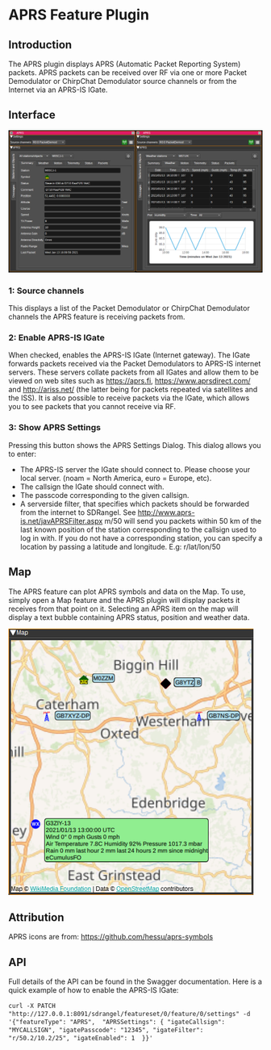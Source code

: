 <h1>APRS Feature Plugin</h1>

<h2>Introduction</h2>

The APRS plugin displays APRS (Automatic Packet Reporting System) packets. APRS packets can be received over RF via one or more Packet Demodulator or ChirpChat Demodulator source channels or from the Internet via an APRS-IS IGate.

<h2>Interface</h2>

![APRS feature plugin GUI](../../../doc/img/APRS_plugin.png)

<h3>1: Source channels</h3>

This displays a list of the Packet Demodulator or ChirpChat Demodulator channels the APRS feature is receiving packets from.

<h3>2: Enable APRS-IS IGate</h3>

When checked, enables the APRS-IS IGate (Internet gateway). The IGate forwards packets received via the Packet Demodulators to APRS-IS internet servers.
These servers collate packets from all IGates and allow them to be viewed on web sites such as https://aprs.fi, https://www.aprsdirect.com/ and http://ariss.net/ (the latter being for packets repeated via satellites and the ISS).
It is also possible to receive packets via the IGate, which allows you to see packets that you cannot receive via RF.

<h3>3: Show APRS Settings</h3>

Pressing this button shows the APRS Settings Dialog. This dialog allows you to enter:

* The APRS-IS server the IGate should connect to. Please choose your local server. (noam = North America, euro = Europe, etc).
* The callsign the IGate should connect with.
* The passcode corresponding to the given callsign.
* A serverside filter, that specifies which packets should be forwarded from the internet to SDRangel. See http://www.aprs-is.net/javAPRSFilter.aspx
m/50 will send you packets within 50 km of the last known position of the station corresponding to the callsign used to log in with.
If you do not have a corresponding station, you can specify a location by passing a latitude and longitude. E.g: r/lat/lon/50

<h2>Map</h2>

The APRS feature can plot APRS symbols and data on the Map. To use, simply open a Map feature and the APRS plugin will display packets it receives from that point on it.
Selecting an APRS item on the map will display a text bubble containing APRS status, position and weather data.

![APRS map](../../../doc/img/APRS_map.png)

<h2>Attribution</h2>

APRS icons are from: https://github.com/hessu/aprs-symbols

<h2>API</h2>

Full details of the API can be found in the Swagger documentation. Here is a quick example of how to enable the APRS-IS IGate:

    curl -X PATCH "http://127.0.0.1:8091/sdrangel/featureset/0/feature/0/settings" -d '{"featureType": "APRS",  "APRSSettings": { "igateCallsign": "MYCALLSIGN", "igatePasscode": "12345", "igateFilter": "r/50.2/10.2/25", "igateEnabled": 1  }}'
